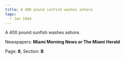 ```yaml
---  
title: A 400 pound sunfish washes ashore  
tags:  
  - Jan 1944  
---  
```

  
A 400 pound sunfish washes ashore.  
  
Newspapers: **Miami Morning News or The Miami Herald**  
  
Page: **8**, Section: **B** 
